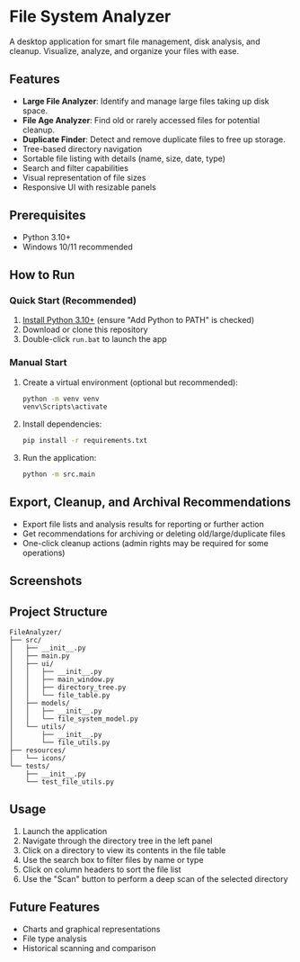 # File System Analyzer

A desktop application for smart file management, disk analysis, and cleanup. Visualize, analyze, and organize your files with ease.

## Features

- **Large File Analyzer**: Identify and manage large files taking up disk space.
- **File Age Analyzer**: Find old or rarely accessed files for potential cleanup.
- **Duplicate Finder**: Detect and remove duplicate files to free up storage.
- Tree-based directory navigation
- Sortable file listing with details (name, size, date, type)
- Search and filter capabilities
- Visual representation of file sizes
- Responsive UI with resizable panels

## Prerequisites

- Python 3.10+
- Windows 10/11 recommended

## How to Run

### Quick Start (Recommended)

1. [Install Python 3.10+](https://www.python.org/downloads/windows/) (ensure "Add Python to PATH" is checked)
2. Download or clone this repository
3. Double-click `run.bat` to launch the app

### Manual Start

1. Create a virtual environment (optional but recommended):
   ```bat
   python -m venv venv
   venv\Scripts\activate
   ```
2. Install dependencies:
   ```bat
   pip install -r requirements.txt
   ```
3. Run the application:
   ```bat
   python -m src.main
   ```

## Export, Cleanup, and Archival Recommendations

- Export file lists and analysis results for reporting or further action
- Get recommendations for archiving or deleting old/large/duplicate files
- One-click cleanup actions (admin rights may be required for some operations)

## Screenshots

<!-- Add screenshots here -->

## Project Structure

```
FileAnalyzer/
├── src/
│   ├── __init__.py
│   ├── main.py
│   ├── ui/
│   │   ├── __init__.py
│   │   ├── main_window.py
│   │   ├── directory_tree.py
│   │   └── file_table.py
│   ├── models/
│   │   ├── __init__.py
│   │   └── file_system_model.py
│   └── utils/
│       ├── __init__.py
│       └── file_utils.py
├── resources/
│   └── icons/
└── tests/
    ├── __init__.py
    └── test_file_utils.py
```

## Usage

1. Launch the application
2. Navigate through the directory tree in the left panel
3. Click on a directory to view its contents in the file table
4. Use the search box to filter files by name or type
5. Click on column headers to sort the file list
6. Use the "Scan" button to perform a deep scan of the selected directory

## Future Features

- Charts and graphical representations
- File type analysis
- Historical scanning and comparison
